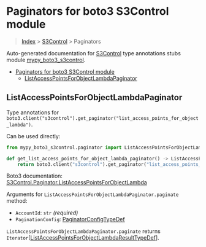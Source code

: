 # Paginators for boto3 S3Control module

> [Index](../README.md) > [S3Control](./README.md) > Paginators

Auto-generated documentation for
[S3Control](https://boto3.amazonaws.com/v1/documentation/api/latest/reference/services/s3control.html#S3Control)
type annotations stubs module
[mypy_boto3_s3control](https://pypi.org/project/mypy-boto3-s3control/).

- [Paginators for boto3 S3Control module](#paginators-for-boto3-s3control-module)
  - [ListAccessPointsForObjectLambdaPaginator](#listaccesspointsforobjectlambdapaginator)

## ListAccessPointsForObjectLambdaPaginator

Type annotations for
`boto3.client("s3control").get_paginator("list_access_points_for_object_lambda")`.

Can be used directly:

```python
from mypy_boto3_s3control.paginator import ListAccessPointsForObjectLambdaPaginator

def get_list_access_points_for_object_lambda_paginator() -> ListAccessPointsForObjectLambdaPaginator:
    return boto3.client("s3control").get_paginator("list_access_points_for_object_lambda")
```

Boto3 documentation:
[S3Control.Paginator.ListAccessPointsForObjectLambda](https://boto3.amazonaws.com/v1/documentation/api/latest/reference/services/s3control.html#S3Control.Paginator.ListAccessPointsForObjectLambda)

Arguments for `ListAccessPointsForObjectLambdaPaginator.paginate` method:

- `AccountId`: `str` *(required)*
- `PaginationConfig`:
  [PaginatorConfigTypeDef](https://vemel.github.io/boto3_stubs_docs/mypy_boto3_s3control/type_defs.html#paginatorconfigtypedef)

`ListAccessPointsForObjectLambdaPaginator.paginate` returns
`Iterator`\[[ListAccessPointsForObjectLambdaResultTypeDef](https://vemel.github.io/boto3_stubs_docs/mypy_boto3_s3control/type_defs.html#listaccesspointsforobjectlambdaresulttypedef)\].
